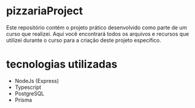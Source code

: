# pizzariaProject
Este repositório contém o projeto prático desenvolvido como parte de um curso que realizei. Aqui você encontrará todos os arquivos e recursos que utilizei durante o curso para a criação deste projeto específico.


# tecnologias utilizadas
- NodeJs (Express)
- Typescript
- PostgreSQL
- Prisma
